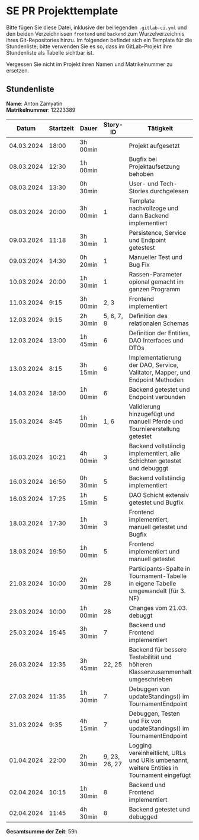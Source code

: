 # SE PR Projekttemplate

Bitte fügen Sie diese Datei, inklusive der beiliegenden `.gitlab-ci.yml` und den beiden Verzeichnissen `frontend` und `backend` zum Wurzelverzeichnis ihres Git-Repositories hinzu.
Im folgenden befindet sich ein Template für die Stundenliste; bitte verwenden Sie es so, dass im GitLab-Projekt ihre Stundenliste als Tabelle sichtbar ist.

Vergessen Sie nicht im Projekt ihren Namen und Matrikelnummer zu ersetzen.

## Stundenliste

**Name**: Anton Zamyatin\
**Matrikelnummer**: 12223389


|    Datum   | Startzeit |   Dauer   | Story-ID |                  Tätigkeit                   |
|------------|-----------|-----------|----------|----------------------------------------------|
| 04.03.2024 |   18:00   |  3h 00min |          |             Projekt aufgesetzt               |
| 08.03.2024 |   12:30   |  1h 00min |          |    Bugfix bei Projektaufsetzung behoben      |
| 08.03.2024 |   13:30   |  0h 30min |          |     User- und Tech-Stories durchgelesen      |
| 08.03.2024 |   20:00   |  3h 00min |     1    | Template nachvollzoge und dann Backend implementiert      |
| 09.03.2024 |   11:18   |  3h 30min |     1    | Persistence, Service und Endpoint getestest  |
| 09.03.2024 |   14:30   |  0h 20min |     1    | Manueller Test und Bug Fix |
| 10.03.2024 |   20:00   |  1h 30min |     1    | Rassen-Parameter opional gemacht im ganzen Programm |
| 11.03.2024 |    9:15   |  3h 00min |   2, 3   | Frontend implementiert                      |
| 12.03.2024 |    9:15   |  2h 30min |5, 6, 7, 8|    Definition des relationalen Schemas       |
| 12.03.2024 |    13:00   |  1h 45min | 6 |    Definition der Entities, DAO Interfaces und DTOs       |
| 13.03.2024 |    8:15   |  3h 15min | 6 |     Implementatierung der DAO, Service, Valitator, Mapper, und Endpoint Methoden      |
| 14.03.2024 |    18:00   |  1h 00min | 6 |     Backend getestet und Endpoint verbunden      |
| 15.03.2024 |    8:45   |  1h 00min | 1, 6 |     Validierung hinzugefügt und manuell Pferde und Tourniererstellung getestet      |
| 16.03.2024 |    10:21   |  4h 00min | 3 |   Backend vollständig implementiert, alle Schichten getestet und debugggt     |
| 16.03.2024 |    16:50   |  0h 30min | 5 |    Backend vollständig implementiert |
| 16.03.2024 |    17:25   |  1h 15min | 5 |   DAO Schicht extensiv getestet und Bugfix |
| 18.03.2024 |    17:30   |  1h 30min | 3 |    Frontend implementiert, manuell getestet und Bugfix |
| 18.03.2024 |    19:50   |  1h 00min | 5 |    Frontend implementiert und manuell getestet |
| 21.03.2024 |    10:00   |  2h 30min | 28 |    Participants-Spalte in Tournament-Tabelle in eigene Tabelle umgewandelt (für 3. NF)  |
| 23.03.2024 |    10:00   |  1h 00min | 28 |   Changes vom 21.03. debuggt   |
| 25.03.2024 |    15:45   |  3h 30min | 7 |   Backend und Frontend implementiert   |
| 26.03.2024 |    12:35   |  3h 45min | 22, 25 |   Backend für bessere Testabilität und höheren Klassenzusammenhalt umgeschrieben   |
| 27.03.2024 |    11:35   |  1h 30min | 7 |   Debuggen von updateStandings() im TournamentEndpoint   |
| 31.03.2024 |    9:35   |  4h 15min | 7 |   Debuggen, Testen und Fix von updateStandings() im TournamentEndpoint   |
| 01.04.2024 |    22:00   |  2h 30min | 9, 23, 26, 27 |   Logging vereinheitlicht, URLs und URIs umbenannt, weitere Entities in Tournament eingefügt   |
| 02.04.2024 |    10:15   |  1h 30min | 8 |   Backend und Frontend implementiert   |
| 02.04.2024 |    11:45   |  4h 30min | 8 |   Backend getestet und debugged   |


**Gesamtsumme der Zeit**: 59h
